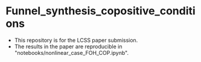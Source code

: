 # Funnel_synthesis_copositive_conditions

 - This repository is for the LCSS paper submission.
 - The results in the paper are reproducible in "notebooks/nonlinear_case_FOH_COP.ipynb".